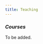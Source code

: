 ```yaml
---
title: Teaching
---
```


### *Courses*

To be added.
<!-- [COE147 Computer Organization & Assembly Language](/bn/course1) -->
